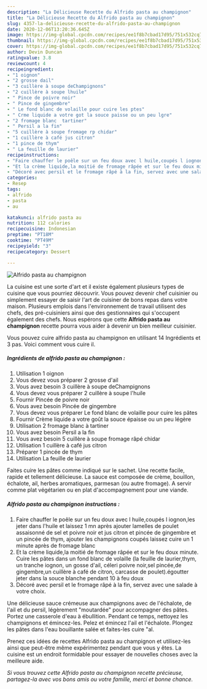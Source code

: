```yaml
---
description: "La Délicieuse Recette du Alfrido pasta au champignon"
title: "La Délicieuse Recette du Alfrido pasta au champignon"
slug: 4357-la-delicieuse-recette-du-alfrido-pasta-au-champignon
date: 2020-12-06T13:20:36.645Z
image: https://img-global.cpcdn.com/recipes/ee1f8b7cbad17d95/751x532cq70/alfrido-pasta-au-champignon-photo-principale-de-la-recette.jpg
thumbnail: https://img-global.cpcdn.com/recipes/ee1f8b7cbad17d95/751x532cq70/alfrido-pasta-au-champignon-photo-principale-de-la-recette.jpg
cover: https://img-global.cpcdn.com/recipes/ee1f8b7cbad17d95/751x532cq70/alfrido-pasta-au-champignon-photo-principale-de-la-recette.jpg
author: Devin Duncan
ratingvalue: 3.8
reviewcount: 4
recipeingredient:
- "1 oignon"
- "2 grosse dail"
- "3 cuillère à soupe deChampignons"
- "2 cuillère à soupe lhuile"
- " Pince de poivre noir"
- " Pince de gingembre"
- " Le fond blanc de volaille pour cuire les ptes"
- " Crme liquide a votre got la souce paisse ou un peu lgre"
- "2 fromage blanc  tartiner"
- " Persil a la fin"
- "5 cuillère à soupe fromage rp chidar"
- "1 cuillère à café jus citron"
- "1 pince de thym"
- " La feuille de laurier"
recipeinstructions:
- "Faire chauffer le poêle sur un feu doux avec l huile,coupés l iognon,les jeter dans l&#39;huile et laissez 1 mn après ajouter lamelles de poulet assaisonné de sel et poivre noir et jus citron et pincée de gingembre et un pincée de thym, ajouter les champignons coupés laissez cuire un 1 minute après de fromage blanc"
- "Et la crème liquide,la moitié de fromage râpée et sur le feu doux minute. Cuire les pâtes dans un fond blanc de volaille (la feuille de laurier,thym, un tranche iognon, un gosse d&#39;ail, céleri poivre noir,sel pincée,de gingembre,un cuillère à café de citron, carcasse de poulet).égoutter jeter dans la souce blanche pendant 10 à feu doux"
- "Décoré avec persil et le fromage râpé à la fin, servez avec une salade à votre choix."
categories:
- Resep
tags:
- alfrido
- pasta
- au

katakunci: alfrido pasta au 
nutrition: 112 calories
recipecuisine: Indonesian
preptime: "PT18M"
cooktime: "PT49M"
recipeyield: "3"
recipecategory: Dessert

---
```



![Alfrido pasta au champignon](https://img-global.cpcdn.com/recipes/ee1f8b7cbad17d95/751x532cq70/alfrido-pasta-au-champignon-photo-principale-de-la-recette.jpg)

La cuisine est une sorte d'art et il existe également plusieurs types de cuisine que vous pourriez découvrir. Vous pouvez devenir chef cuisinier ou simplement essayer de saisir l'art de cuisiner de bons repas dans votre maison. Plusieurs emplois dans l'environnement de travail utilisent des chefs, des pré-cuisiniers ainsi que des gestionnaires qui s'occupent également des chefs. Nous espérons que cette <strong> Alfrido pasta au champignon </strong> recette pourra vous aider à devenir un bien meilleur cuisinier.

<!--inarticleads1-->

Vous pouvez cuire alfrido pasta au champignon en utilisant 14 Ingrédients et 3 pas. Voici comment vous cuire il.

##### Ingrédients de alfrido pasta au champignon :

1. Utilisation 1 oignon
1. Vous devez vous préparer 2 grosse d&#39;ail
1. Vous avez besoin 3 cuillère à soupe deChampignons
1. Vous devez vous préparer 2 cuillère à soupe l&#39;huile
1. Fournir  Pincée de poivre noir
1. Vous avez besoin  Pincée de gingembre
1. Vous devez vous préparer  Le fond blanc de volaille pour cuire les pâtes
1. Fournir  Crème liquide a votre goût la souce épaisse ou un peu légère
1. Utilisation 2 fromage blanc à tartiner
1. Vous avez besoin  Persil a la fin
1. Vous avez besoin 5 cuillère à soupe fromage râpé chidar
1. Utilisation 1 cuillère à café jus citron
1. Préparer 1 pincée de thym
1. Utilisation  La feuille de laurier


Faites cuire les pâtes comme indiqué sur le sachet. Une recette facile, rapide et tellement délicieuse. La sauce est composée de crème, bouillon, échalote, ail, herbes aromatiques, parmesan (ou autre fromage). A servir comme plat végétarien ou en plat d&#39;accompagnement pour une viande. 

<!--inarticleads2-->

##### Alfrido pasta au champignon instructions :

1. Faire chauffer le poêle sur un feu doux avec l huile,coupés l iognon,les jeter dans l&#39;huile et laissez 1 mn après ajouter lamelles de poulet assaisonné de sel et poivre noir et jus citron et pincée de gingembre et un pincée de thym, ajouter les champignons coupés laissez cuire un 1 minute après de fromage blanc
1. Et la crème liquide,la moitié de fromage râpée et sur le feu doux minute. Cuire les pâtes dans un fond blanc de volaille (la feuille de laurier,thym, un tranche iognon, un gosse d&#39;ail, céleri poivre noir,sel pincée,de gingembre,un cuillère à café de citron, carcasse de poulet).égoutter jeter dans la souce blanche pendant 10 à feu doux
1. Décoré avec persil et le fromage râpé à la fin, servez avec une salade à votre choix.


Une délicieuse sauce crémeuse aux champignons avec de l&#39;échalote, de l&#39;ail et du persil, légèrement &#34;moutardée&#34; pour accompagner des pâtes. Portez une casserole d&#39;eau à ébullition. Pendant ce temps, nettoyez les champignons et émincez-les. Pelez et émincez l&#39;ail et l&#39;échalote. Plongez les pâtes dans l&#39;eau bouillante salée et faites-les cuire &#34;al. 

<!--inarticleads1-->

<p>
Prenez ces idées de recettes Alfrido pasta au champignon et utilisez-les ainsi que peut-être même expérimentez pendant que vous y êtes. La cuisine est un endroit formidable pour essayer de nouvelles choses avec la meilleure aide.
</p>

<p>
<i>Si vous trouvez cette Alfrido pasta au champignon recette précieuse, partagez-la avec vos bons amis ou votre famille, merci et bonne chance.</i>
</p>
